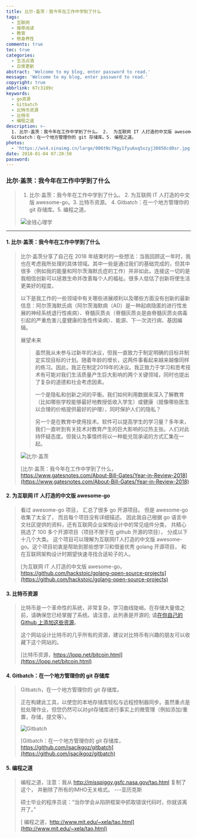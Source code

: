 ```yaml
---
title: 比尔·盖茨：我今年在工作中学到了什么
tags:
  - 互联网
  - 推荐阅读
  - 教育
  - 修身养性
comments: true
toc: true
categories:
  - 生活点滴
  - 日常更新
abstract: 'Welcome to my blog, enter password to read.'
message: 'Welcome to my blog, enter password to read.'
copyright: true
abbrlink: 67c3189c
keywords:
  - go资源
  - Gitbatch
  - 比特币资源
  - 比特币
  - 编程之道
description: >-
  1. 比尔·盖茨：我今年在工作中学到了什么。 2.  为互联网 IT 人打造的中文版 awesome-go。3.  比特币资源。 4.
  Gitbatch：在一个地方管理你的 git 存储库。5. 编程之道。
photos:
  - 'https://ws4.sinaimg.cn/large/006tNc79gy1fyu6xq5xzyj30850cd0sr.jpg'
date: 2018-01-04 07:20:50
password:
---
```

<script type="text/javascript" src="/js/src/bai.js"></script>

### 比尔·盖茨：我今年在工作中学到了什么
>  1. 比尔·盖茨：我今年在工作中学到了什么。 2.  为互联网 IT 人打造的中文版 awesome-go。3.  比特币资源。 4. Gitbatch：在一个地方管理你的 git 存储库。5. 编程之道。
>
> ![金钱心理学](https://ws2.sinaimg.cn/large/006tNc79gy1fyu5jijcbzj30sg0hs40l.jpg)

---
#### 1. 比尔·盖茨：我今年在工作中学到了什么
> 比尔·盖茨分享了自己在 2018 年结束时的一些想法：当我回顾这一年时，我也在考虑我所处理的具体领域。其中一些是通过我们的基础完成的，但其中很多（例如我的能量和阿尔茨海默氏症的工作）并非如此。连接这一切的是我相信创新可以拯救生命并改善每个人的福祉。很多人低估了创新将使生活更美好的程度。
>
> 以下是我工作的一些领域中有关哪些进展顺利以及哪些方面没有创新的最新信息：阿尔茨海默氏病（阿尔茨海默病（AD）是一种起病隐匿的进行性发展的神经系统退行性疾病）、脊髓灰质炎（脊髓灰质炎是由脊髓灰质炎病毒引起的严重危害儿童健康的急性传染病）、能源、下一次流行病、基因编辑。
> 
> 展望未来
> 
>> 虽然我从未参与过新年的决议，但我一直致力于制定明确的目标并制定实现目标的计划。随着年龄的增长，这两件事看起来越来越像同样的练习。因此，我正在制定2019年的决议。我正致力于学习和思考技术有可能对我们生活质量产生巨大影响的两个关键领域，同时也提出了复杂的道德和社会考虑因素。
>> 
>> 一个是隐私和创新之间的平衡。我们如何利用数据来深入了解教育（比如哪些学校能够最好地教授低收入学生）或健康（就像哪些医生以合理的价格提供最好的护理），同时保护人们的隐私？
>> 
>> 另一个是在教育中使用技术。软件可以提高学生的学习量？多年来，我们一直听到有关技术对教育产生的巨大影响的过热主张。人们对此持怀疑态度。但我认为事情终将以一种能兑现承诺的方式汇集在一起。
> 
> ![比尔·盖茨](https://ws2.sinaimg.cn/large/006tNc79gy1fyu5eag4etj30si0f5q6m.jpg)
> 
> [比尔·盖茨：我今年在工作中学到了什么，https://www.gatesnotes.com/About-Bill-Gates/Year-in-Review-2018](https://www.gatesnotes.com/About-Bill-Gates/Year-in-Review-2018)

#### 2. 为互联网 IT 人打造的中文版 awesome-go
> 看过 awesome-go 项目， 汇总了很多 go 开源项目。 但是 awesome-go 收集了太全了， 而且每个项目没有详细描述。 因此我自己根据 go 语言中文社区提供的资料，还有互联网企业架构设计中的常见组件分类， 共精心挑选了 100 多个开源项目（项目不限于在 github 开源的项目）， 分成以下十几个大类。 这个项目可以理解为互联网IT人打造的中文版 awesome-go。这个项目初衷是帮助到那些想学习和借鉴优秀 golang 开源项目， 和在互联网架构设计时期望快速寻找合适轮子的人。
> 
> [为互联网 IT 人打造的中文版 awesome-go，https://github.com/hackstoic/golang-open-source-projects](https://github.com/hackstoic/golang-open-source-projects)

#### 3. 比特币资源
> 比特币是一个革命性的系统，非常复杂，学习曲线陡峭。在存储大量值之前，请确保您已经掌握了系统。请注意，此列表是开源的; 请[在你自己的 Github 上添加这些资源](https://github.com/jlopp/lopp.net/blob/master/bitcoin.html)。
> 
> 这个网站设计比特币的几乎所有的资源，建议对比特币有兴趣的朋友可以收藏下这个网站的。
> 
> [比特币资源，https://lopp.net/bitcoin.html](https://lopp.net/bitcoin.html)

#### 4. Gitbatch：在一个地方管理你的 git 存储库
> Gitbatch，在一个地方管理你的 git 存储库。
> 
> 正在构建此工具，以使您的本地存储库轻松与远程控制器同步。虽然重点是批处理作业，但您仍然可以对git存储库进行事实上的微管理（例如添加/重置，存储，提交等）。
> 
> ![Gitbatch](https://ws3.sinaimg.cn/large/006tNc79gy1fyu5cnahp1j30ov0by0t7.jpg)
>
> [Gitbatch：在一个地方管理你的 git 存储库，https://github.com/isacikgoz/gitbatch](https://github.com/isacikgoz/gitbatch)

#### 5. 编程之道
>  编程之道，注意：我从 http://misspiggy.gsfc.nasa.gov/tao.html 复制了这个， 并删除了所有的IMHO无关格式。 ---亚历克斯
>
> 硕士毕业的程序员说：“当你学会从陷阱框架中抓取错误代码时，你就该离开了。”
>
> [ 编程之道，http://www.mit.edu/~xela/tao.html](http://www.mit.edu/~xela/tao.html)


